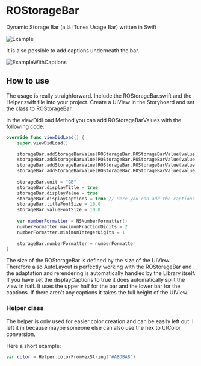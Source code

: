 # ROStorageBar
Dynamic Storage Bar (a là iTunes Usage Bar) written in Swift

![Example](http://prine.ch//ROStorageBar.png "Screenshot of the ROStorageBar")

It is also possible to add captions underneath the bar.

![ExampleWithCaptions](http://prine.ch//ROStorageBar_caption.png "Screenshot of the ROStorageBar with Captions")

## How to use
The usage is really straighforward. Include the ROStorageBar.swift and the Helper.swift file into your project. Create a UIView in the Storyboard and set the class to ROStorageBar.

In the viewDidLoad Method you can add ROStorageBarValues with the following code:
```Swift
override func viewDidLoad() {
    super.viewDidLoad()

    storageBar.addStorageBarValue(ROStorageBar.ROStorageBarValue(value: 0.2, title: "Offline Data", color: Helper.colorFromHexString("#FFABAB")))
    storageBar.addStorageBarValue(ROStorageBar.ROStorageBarValue(value: 0.15, title: "Favorites", color: Helper.colorFromHexString("#FFD29B")))
    storageBar.addStorageBarValue(ROStorageBar.ROStorageBarValue(value: 0.3, title: "Test", color: Helper.colorFromHexString("#c3c3c3")))
    storageBar.addStorageBarValue(ROStorageBar.ROStorageBarValue(value: 0.8, title: "Free", color: Helper.colorFromHexString("#A8DBA8")))
    
    storageBar.unit = "GB"
    storageBar.displayTitle = true
    storageBar.displayValue = true
    storageBar.displayCaptions = true // Here you can add the captions or not
    storageBar.titleFontSize = 10.0
    storageBar.valueFontSize = 10.0
    
    var numberFormatter = NSNumberFormatter()
    numberFormatter.maximumFractionDigits = 2
    numberFormatter.minimumIntegerDigits = 1
    
    storageBar.numberFormatter = numberFormatter
}
```

The size of the ROStorageBar is defined by the size of the UIView. Therefore also AutoLayout is perfectly working with the ROStorageBar and the adaptation and rerendering is automatically handled by the Library itself. If you have set the displayCaptions to true it does automatically split the view in half. It uses the upper half for the bar and the lower bar for the captions. If there aren't any captions it takes the full height of the UIView.

### Helper class
The helper is only used for easier color creation and can be easily left out. I left it in because maybe someone else can also use the hex to UIColor conversion.

Here a short example:
```Swift
var color = Helper.colorFromHexString("#A8DBA8")
```
